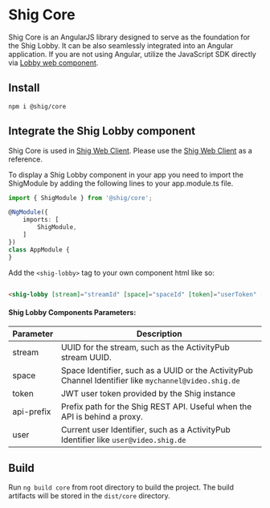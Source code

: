 # Shig Core

Shig Core is an AngularJS library designed to serve as the foundation for the Shig Lobby.
It can be also seamlessly integrated into an Angular application. 
If you are not using Angular, utilize the JavaScript SDK directly via [Lobby web component](https://github.com/shigde/shig-js-sdk).

## Install

```
npm i @shig/core
```

## Integrate the Shig Lobby component

Shig Core is used in [Shig Web Client](https://github.com/shigde/web-client). Please use the [Shig Web Client](https://github.com/shigde/web-client) as a reference.

To display a Shig Lobby  component in your app you need to import the ShigModule by adding the following lines to your app.module.ts file.

```typescript
import { ShigModule } from '@shig/core';

@NgModule({
    imports: [
        ShigModule,
    ]
})
class AppModule {
}
```

Add the ```<shig-lobby>``` tag to your own component html like so:

```html

<shig-lobby [stream]="streamId" [space]="spaceId" [token]="userToken" [api-prefix]="" [user]=user-id"></shig-lobby>
```

#### Shig Lobby Components Parameters:

| Parameter  | Description                                                                                           |
|------------|-------------------------------------------------------------------------------------------------------|
| stream     | UUID for the stream, such as the ActivityPub stream UUID.                                             |
| space      | Space Identifier, such as a UUID or the ActivityPub Channel Identifier like `mychannel@video.shig.de` |
| token      | JWT user token provided by the Shig instance                                                          |
| api-prefix | Prefix path for the Shig REST API. Useful when the API is behind a proxy.                             |
| user       | Current user Identifier, such as a ActivityPub  Identifier like `user@video.shig.de`                  |

## Build

Run `ng build core` from root directory to build the project. The build artifacts will be stored in the `dist/core` directory.
